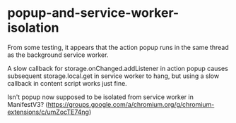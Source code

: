 # popup-and-service-worker-isolation

From some testing, it appears that the action popup runs in the same thread as the background service worker.

A slow callback for storage.onChanged.addListener in action popup causes subsequent storage.local.get in service worker to hang, but using a slow callback in content script works just fine.

Isn't popup now supposed to be isolated from service worker in ManifestV3? (https://groups.google.com/a/chromium.org/g/chromium-extensions/c/umZocTE74ng)
